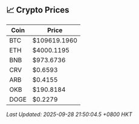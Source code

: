 ## 📈 Crypto Prices

| Coin | Price |
| ---- | ----- |
| BTC | $109619.1960 |
| ETH | $4000.1195 |
| BNB | $973.6736 |
| CRV | $0.6593 |
| ARB | $0.4155 |
| OKB | $190.8184 |
| DOGE | $0.2279 |

_Last Updated: 2025-09-28 21:50:04.5 +0800 HKT_